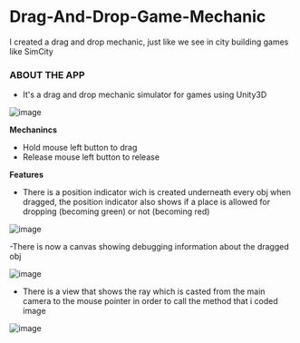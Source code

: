 # Drag-And-Drop-Game-Mechanic
I created a drag and drop mechanic, just like we see in city building games like SimCity

### ABOUT THE APP
- It's a drag and drop mechanic simulator for games using Unity3D

![image](https://user-images.githubusercontent.com/24737993/177674021-f592b466-03f1-4d23-8475-8d0f91208431.png)


**Mechanincs**
- Hold mouse left button to drag
- Release mouse left button to release

**Features**
- There is a position indicator wich is created underneath every obj when dragged, the position indicator also shows if a place is allowed for dropping (becoming green) or not (becoming red)

![image](https://user-images.githubusercontent.com/24737993/177673809-cd980664-6a1f-484f-af8f-8826c23a2192.png)

-There is now a canvas showing debugging information about the dragged obj

![image](https://user-images.githubusercontent.com/24737993/177673905-0e59f056-6308-434f-88cf-e771fd4c27a7.png)

- There is a view that shows the ray which is casted from the main camera to the mouse pointer in order to call the method that i coded
image

![image](https://user-images.githubusercontent.com/24737993/177673921-a9715a6e-72c6-4f2c-9d53-9187a39d03c4.png)
